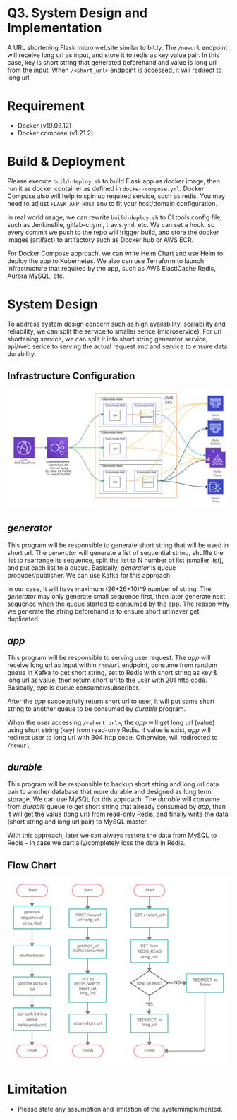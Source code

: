 # Q3. System Design and Implementation
A URL shortening Flask micro website similar to bit.ly. The `/newurl` endpoint will receive long url as input, and store it to redis as key value pair. In this case, key is short string that generated beforehand and value is long url from the input. When `/<short_url>` endpoint is accessed, it will redirect to long url

# Requirement
- Docker (v19.03.12)
- Docker compose (v1.21.2)

# Build & Deployment
Please execute `build-deploy.sh` to build Flask app as docker image, then run it as docker container as defined in `docker-compose.yml`. Docker Compose also will help to spin up required service, such as redis. You may need to adjust `FLASK_APP_HOST` env to fit your host/domain configuration.

In real world usage, we can rewrite `build-deploy.sh` to CI tools config file, such as Jenkinsfile, gitlab-ci.yml, travis.yml, etc. We can set a hook, so every commit we push to the repo will trigger build, and store the docker images (artifact) to artifactory such as Docker hub or AWS ECR.

For Docker Compose approach, we can write Helm Chart and use Helm to deploy the app to Kubernetes. We also can use Terraform to launch infrastructure that required by the app, such as AWS ElastiCache Redis, Aurora MySQL, etc.

# System Design
To address system​ design​ concern such as high availability, scalability and reliability, we can split the service to smaller serice (microservice). For url shortening service, we can split it into short string generator service, api/web serice to serving the actual request and and service to ensure data durability.

## Infrastructure​ Configuration
![Infrastructure Diagram](System-Design.png)

## *generator*
This program will be responsible to generate short string that will be used in short url. The *generator* will generate a list of sequential string, shuffle the list to rearrange its sequence, split the list to N number of list (smaller list), and put each list to a queue. Basically, *generator* is queue producer/publisher. We can use Kafka for this approach.

In our case, it will have maximum (26+26+10)^9 number of string. The *generator* may only generate small sequence first, then later generate next sequence when the queue started to consumed by the app. The reason why we generate the string beforehand is to ensure short url never get duplicated.

## *app*
This program will be responsible to serving user request. The *app* will receive long url as input within `/newurl` endpoint, consume from random queue in Kafka to get short string, set to Redis with short string as key & long url as value, then return short url to the user with 201 http code. Basically, *app* is queue consumer/subscriber.

After the *app* successfully return short url to user, it will put same short string to another queue to be consumed by
*durable* program.

When the user accessing `/<short_url>`, the *app* will get long url (value) using short string (key) from read-only Redis. If value is exist, *app* will redirect user to long url with 304 http code. Otherwise, will redirected to `/newurl`

## *durable*
This program will be responsible to backup short string and long url data pair to another database that more durable and designed as long term storage. We can use MySQL for this approach. The *durable* will consume from *durable* queue to get short string that already consumed by *app*, then it will get the value (long url) from read-only Redis, and finally write the data (short string and long url pair) to MySQL master.

With this approach, later we can always restore the data from MySQL to Redis - in case we partially/completely loss the data in Redis.

## Flow Chart
![Flow Chart](flowchart-2.png)

# Limitation
- Please​ state​ any​ assumption​ and​ limitation​ of​ ​the system​ implemented.
